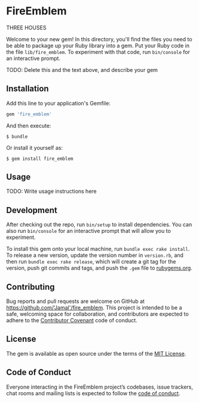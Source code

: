 # FireEmblem
THREE HOUSES

Welcome to your new gem! In this directory, you'll find the files you need to be able to package up your Ruby library into a gem. Put your Ruby code in the file `lib/fire_emblem`. To experiment with that code, run `bin/console` for an interactive prompt.

TODO: Delete this and the text above, and describe your gem

## Installation

Add this line to your application's Gemfile:

```ruby
gem 'fire_emblem'
```

And then execute:

    $ bundle

Or install it yourself as:

    $ gem install fire_emblem

## Usage

TODO: Write usage instructions here

## Development

After checking out the repo, run `bin/setup` to install dependencies. You can also run `bin/console` for an interactive prompt that will allow you to experiment.

To install this gem onto your local machine, run `bundle exec rake install`. To release a new version, update the version number in `version.rb`, and then run `bundle exec rake release`, which will create a git tag for the version, push git commits and tags, and push the `.gem` file to [rubygems.org](https://rubygems.org).

## Contributing

Bug reports and pull requests are welcome on GitHub at https://github.com/'Jamal'/fire_emblem. This project is intended to be a safe, welcoming space for collaboration, and contributors are expected to adhere to the [Contributor Covenant](http://contributor-covenant.org) code of conduct.

## License

The gem is available as open source under the terms of the [MIT License](https://opensource.org/licenses/MIT).

## Code of Conduct

Everyone interacting in the FireEmblem project’s codebases, issue trackers, chat rooms and mailing lists is expected to follow the [code of conduct](https://github.com/'Jamal'/fire_emblem/blob/master/CODE_OF_CONDUCT.md).
